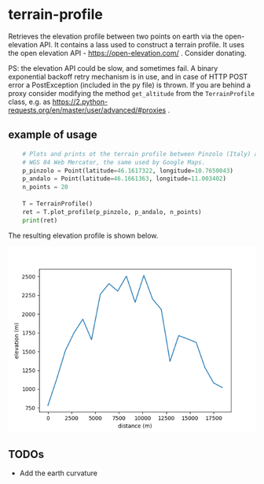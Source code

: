 # terrain-profile
Retrieves the elevation profile between two points on earth via the open-elevation API. It contains a lass used to construct a terrain profile. It uses the open elevation API - https://open-elevation.com/ . Consider donating.

PS: the elevation API could be slow, and sometimes fail. A binary exponential backoff retry mechanism is in use, and in case of HTTP POST error a PostException (included in the py file) is thrown. If you are behind a proxy consider modifying the method `get_altitude` from the `TerrainProfile` class, e.g. as https://2.python-requests.org/en/master/user/advanced/#proxies .

## example of usage

```python
    # Plots and prints ot the terrain profile between Pinzolo (Italy) and Andalo (Italy). Coordinates are in
    # WGS 84 Web Mercator, the same used by Google Maps.
    p_pinzolo = Point(latitude=46.1617322, longitude=10.7650043)
    p_andalo = Point(latitude=46.1661363, longitude=11.003402)
    n_points = 20

    T = TerrainProfile()
    ret = T.plot_profile(p_pinzolo, p_andalo, n_points)
    print(ret)
```
The resulting elevation profile is shown below.

![GitHub Logo](/examples/pinzolo_andalo.png)

## TODOs
- Add the earth curvature
